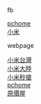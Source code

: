 fb

[pchome](https://www.facebook.com/pchome24h) <BR/>
[小米](https://www.facebook.com/XiaomiTaiwan/) <BR/>



webpage

[小米台灣](https://mobile.mi.com/tw/) <BR/>
[小米大陸](https://www.mi.com/index.html) <BR/>
[小米秒搶](https://www.mi.com/seckill) <BR/>
[pchome](https://24h.pchome.com.tw/) <BR/>
[原價屋](http://www.coolpc.com.tw/)
[]()
[]()
[]()
[]()



[]()
